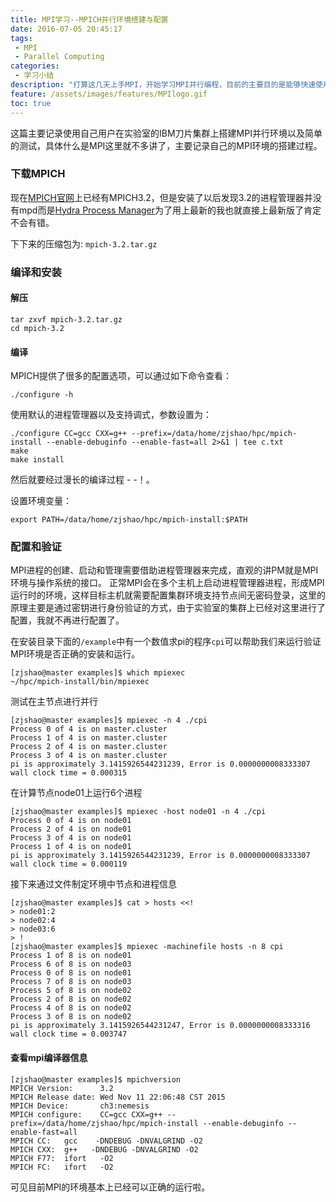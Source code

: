 ```yaml
---
title: MPI学习--MPICH并行环境搭建与配置
date: 2016-07-05 20:45:17
tags:
 - MPI
 - Parallel Computing
categories:
 - 学习小结
description: "打算这几天上手MPI，开始学习MPI并行编程，目前的主要目的是能够快速使用MPI的API将现有程序并行化，例子代码均用C语言实现。"
feature: /assets/images/features/MPIlogo.gif
toc: true
---
```


这篇主要记录使用自己用户在实验室的IBM刀片集群上搭建MPI并行环境以及简单的测试，具体什么是MPI这里就不多讲了，主要记录自己的MPI环境的搭建过程。

### 下载MPICH
现在[MPICH官网](http://www.mpich.org/downloads/)上已经有MPICH3.2，但是安装了以后发现3.2的进程管理器并没有mpd而是[Hydra Process Manager](https://wiki.mpich.org/mpich/index.php/Using_the_Hydra_Process_Manager)为了用上最新的我也就直接上最新版了肯定不会有错。

下下来的压缩包为: `mpich-3.2.tar.gz`
<!-- more -->
### 编译和安装
#### 解压
``` shell
tar zxvf mpich-3.2.tar.gz
cd mpich-3.2
```

#### 编译
MPICH提供了很多的配置选项，可以通过如下命令查看：
``` shell
./configure -h
```
使用默认的进程管理器以及支持调式，参数设置为：
``` shell
./configure CC=gcc CXX=g++ --prefix=/data/home/zjshao/hpc/mpich-install --enable-debuginfo --enable-fast=all 2>&1 | tee c.txt
make
make install
```
然后就要经过漫长的编译过程 - -！。

设置环境变量：
```
export PATH=/data/home/zjshao/hpc/mpich-install:$PATH
```

### 配置和验证
MPI进程的创建、启动和管理需要借助进程管理器来完成，直观的讲PM就是MPI环境与操作系统的接口。
正常MPI会在多个主机上启动进程管理器进程，形成MPI运行时的环境，这样目标主机就需要配置集群环境支持节点间无密码登录，这里的原理主要是通过密钥进行身份验证的方式，由于实验室的集群上已经对这里进行了配置，我就不再进行配置了。

在安装目录下面的`/example`中有一个数值求pi的程序`cpi`可以帮助我们来运行验证MPI环境是否正确的安装和运行。
```shell
[zjshao@master examples]$ which mpiexec
~/hpc/mpich-install/bin/mpiexec
```

测试在主节点进行并行
```
[zjshao@master examples]$ mpiexec -n 4 ./cpi
Process 0 of 4 is on master.cluster
Process 1 of 4 is on master.cluster
Process 2 of 4 is on master.cluster
Process 3 of 4 is on master.cluster
pi is approximately 3.1415926544231239, Error is 0.0000000008333307
wall clock time = 0.000315
```

在计算节点node01上运行6个进程
```
[zjshao@master examples]$ mpiexec -host node01 -n 4 ./cpi
Process 0 of 4 is on node01
Process 2 of 4 is on node01
Process 3 of 4 is on node01
Process 1 of 4 is on node01
pi is approximately 3.1415926544231239, Error is 0.0000000008333307
wall clock time = 0.000119
```

接下来通过文件制定环境中节点和进程信息
```
[zjshao@master examples]$ cat > hosts <<!
> node01:2
> node02:4
> node03:6
> !
[zjshao@master examples]$ mpiexec -machinefile hosts -n 8 cpi
Process 1 of 8 is on node01
Process 6 of 8 is on node03
Process 0 of 8 is on node01
Process 7 of 8 is on node03
Process 5 of 8 is on node02
Process 2 of 8 is on node02
Process 4 of 8 is on node02
Process 3 of 8 is on node02
pi is approximately 3.1415926544231247, Error is 0.0000000008333316
wall clock time = 0.003747
```

#### 查看mpi编译器信息
```
[zjshao@master examples]$ mpichversion 
MPICH Version:    	3.2
MPICH Release date:	Wed Nov 11 22:06:48 CST 2015
MPICH Device:    	ch3:nemesis
MPICH configure: 	CC=gcc CXX=g++ --prefix=/data/home/zjshao/hpc/mpich-install --enable-debuginfo --enable-fast=all
MPICH CC: 	gcc    -DNDEBUG -DNVALGRIND -O2
MPICH CXX: 	g++   -DNDEBUG -DNVALGRIND -O2
MPICH F77: 	ifort   -O2
MPICH FC: 	ifort   -O2
```

可见目前MPI的环境基本上已经可以正确的运行啦。

